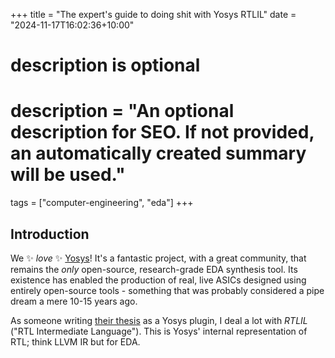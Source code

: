 +++
title = "The expert's guide to doing shit with Yosys RTLIL"
date = "2024-11-17T16:02:36+10:00"

#
# description is optional
#
# description = "An optional description for SEO. If not provided, an automatically created summary will be used."

tags = ["computer-engineering", "eda"]
+++

## Introduction
We ✨ _love_ ✨ [Yosys](https://github.com/YosysHQ/yosys)! It's a fantastic project, with a great community,
that remains the _only_ open-source, research-grade EDA synthesis tool. Its existence has enabled the
production of real, live ASICs designed using entirely open-source tools - something that was probably
considered a pipe dream a mere 10-15 years ago.

As someone writing [their thesis](/projects#tamara) as a Yosys plugin, I deal a lot with _RTLIL_ ("RTL
Intermediate Language"). This is Yosys' internal representation of RTL; think LLVM IR but for EDA.
